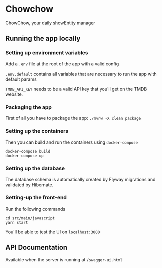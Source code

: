 # Chowchow
ChowChow, your daily showEntity manager

## Running the app locally

### Setting up environment variables
Add a `.env` file at the root of the app with a valid config

`.env.default` contains all variables that are necessary to run the app with default params

`TMDB_API_KEY` needs to be a valid API key that you'll get on the TMDB website.

### Packaging the app
First of all you have to package the app:
`./mvnw -X clean package`

### Setting up the containers
Then you can build and run the containers using `docker-compose`
```
docker-compose build
docker-compose up
```

### Setting up the database
The database schema is automatically created by Flyway migrations 
and validated by Hibernate.

### Setting-up the front-end
Run the following commands
```
cd src/main/javascript
yarn start
```
You'll be able to test the UI on `localhost:3000`

## API Documentation
Available when the server is running at `/swagger-ui.html`